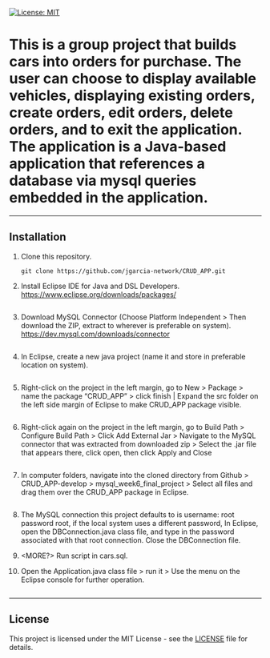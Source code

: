 [![License: MIT](https://img.shields.io/badge/License-MIT-yellow.svg)](license)


# This is a group project that builds cars into orders for purchase. The user can choose to display available vehicles, displaying existing orders, create orders, edit orders, delete orders, and to exit the application.  The application is a Java-based application that references a database via mysql queries embedded in the application.

---

## Installation

1. Clone this repository.
    ```
    git clone https://github.com/jgarcia-network/CRUD_APP.git
    ```
1. Install Eclipse IDE for Java and DSL Developers.
	https://www.eclipse.org/downloads/packages/
    ```
1. Download MySQL Connector (Choose Platform Independent > Then download the ZIP, extract to wherever is preferable on system).
	https://dev.mysql.com/downloads/connector
    ```
1. In Eclipse, create a new java project (name it and store in preferable location on system).
    ```
1. Right-click on the project in the left margin, go to New > Package > name the package “CRUD_APP” > click finish | Expand the src folder on the left side margin of Eclipse to make CRUD_APP package visible.
    ```
1. Right-click again on the project in the left margin, go to Build Path > Configure Build Path > Click Add External Jar > Navigate to the MySQL connector that was extracted from downloaded zip > Select the .jar file that appears there, click open, then click Apply and Close 
    ```
1. In computer folders, navigate into the cloned directory from Github > CRUD_APP-develop > mysql_week6_final_project > Select all files and drag them over the CRUD_APP package in Eclipse.
    ```
1. The MySQL connection this project defaults to is username: root password root, if the local system uses a different password, In Eclipse, open the DBConnection.java class file, and type in the password associated with that root connection. Close the DBConnection file.

1. <MORE?> Run script in cars.sql.

1. Open the Application.java class file > run it > Use the menu on the Eclipse console for further operation.
    ```
---

## License

This project is licensed under the MIT License - see the [LICENSE](LICENSE) file for details.
